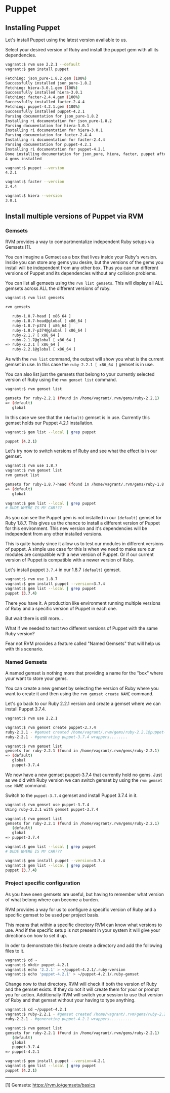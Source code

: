 # Puppet

## Installing Puppet

Let's install Puppet using the latest version available to us.

Select your desired version of Ruby and install the puppet gem with all its dependencies.

```bash
vagrant:$ rvm use 2.2.1 --default
vagrant:$ gem install puppet

Fetching: json_pure-1.8.2.gem (100%)
Successfully installed json_pure-1.8.2
Fetching: hiera-3.0.1.gem (100%)
Successfully installed hiera-3.0.1
Fetching: facter-2.4.4.gem (100%)
Successfully installed facter-2.4.4
Fetching: puppet-4.2.1.gem (100%)
Successfully installed puppet-4.2.1
Parsing documentation for json_pure-1.8.2
Installing ri documentation for json_pure-1.8.2
Parsing documentation for hiera-3.0.1
Installing ri documentation for hiera-3.0.1
Parsing documentation for facter-2.4.4
Installing ri documentation for facter-2.4.4
Parsing documentation for puppet-4.2.1
Installing ri documentation for puppet-4.2.1
Done installing documentation for json_pure, hiera, facter, puppet after 27 seconds
4 gems installed

vagrant:$ puppet --version
4.2.1

vagrant:$ facter --version
2.4.4

vagrant:$ hiera --version
3.0.1
```

## Install multiple versions of Puppet via RVM

### Gemsets

RVM provides a way to compartmentalize independent Ruby setups via Gemsets [1].

You can imagine a Gemset as a box that lives inside your Ruby's version. Inside you can store any gems you desire, but the versions of the gems you install will be independent from any other box. Thus you can run different versions of Puppet and its dependencies without any collision problems.

You can list all gemsets using the `rvm list gemsets`. This will display all ALL gemsets across ALL the different versions of ruby. 

```bash
vagrant:$ rvm list gemsets

rvm gemsets

   ruby-1.8.7-head [ x86_64 ]
   ruby-1.8.7-head@global [ x86_64 ]
   ruby-1.8.7-p374 [ x86_64 ]
   ruby-1.8.7-p374@global [ x86_64 ]
   ruby-2.1.7 [ x86_64 ]
   ruby-2.1.7@global [ x86_64 ]
=> ruby-2.2.1 [ x86_64 ]
   ruby-2.2.1@global [ x86_64 ]
```

As with the `rvm list` command, the output will show you what is the current gemset in use. In this case the `ruby-2.2.1 [ x86_64 ]` gemset is in use.

You can also list just the gemsets that belong to your currently selected version of Ruby using the `rvm gemset list` command.

```bash
vagrant:$ rvm gemset list

gemsets for ruby-2.2.1 (found in /home/vagrant/.rvm/gems/ruby-2.2.1)
=> (default)
   global
```

In this case we see that the `(default)` gemset is in use. Currently this gemset holds our Puppet 4.2.1 installation.

```bash
vagrant:$ gem list --local | grep puppet

puppet (4.2.1)
```

Let's try now to switch versions of Ruby and see what the effect is in our gemset.

```bash
vagrant:$ rvm use 1.8.7
vagrant:$ rvm gemset list
rvm gemset list

gemsets for ruby-1.8.7-head (found in /home/vagrant/.rvm/gems/ruby-1.8.7-head)
=> (default)
   global
   
vagrant:$ gem list --local | grep puppet
# DUDE WHERE IS MY CAR???
```

As you can see the Puppet gem is not installed in our `(default)` gemset for Ruby 1.8.7. This gives us the chance to install a different version of Puppet for this environment. This new version and it's dependencies will be independent from any other installed versions. 

This is quite handy since it allow us to test our modules in different versions of puppet. A simple use case for this is when we need to make sure our modules are compatible with a new version of Puppet. Or if our current version of Puppet is compatible with a newer version of Ruby.

Let's install puppet `3.7.4` in our 1.8.7 `(default)` gemset.

```bash
vagrant:$ rvm use 1.8.7
vagrant:$ gem install puppet --version=3.7.4
vagrant:$ gem list --local | grep puppet
puppet (3.7.4)
```

There you have it. A production like environment running multiple versions of Ruby and a specific version of Puppet in each one.

But wait there is still more...

What if we needed to test two different versions of Puppet with the same Ruby version?

Fear not RVM provides a feature called "Named Gemsets" that will help us with this scenario.

### Named Gemsets

A named gemset is nothing more that providing a name for the "box" where your want to store your gems.

You can create a new gemset by selecting the version of Ruby where you want to create it and then using the `rvm gemset create NAME` command.

Let's go back to our Ruby 2.2.1 version and create a gemset where we can install Puppet 3.7.4.

```bash
vagrant:$ rvm use 2.2.1

vagrant:$ rvm gemset create puppet-3.7.4
ruby-2.2.1 - #gemset created /home/vagrant/.rvm/gems/ruby-2.2.1@puppet-3.7.4
ruby-2.2.1 - #generating puppet-3.7.4 wrappers........

vagrant:$ rvm gemset list
gemsets for ruby-2.2.1 (found in /home/vagrant/.rvm/gems/ruby-2.2.1)
=> (default)
   global
   puppet-3.7.4
```

We now have a new gemset puppet-3.7.4 that currently hold no gems. Just as we did with Ruby version we can switch gemset by using the `rvm gemset use NAME` command.

Switch to the `puppet-3.7.4` gemset and install Puppet 3.7.4 in it.

```bash
vagrant:$ rvm gemset use puppet-3.7.4
Using ruby-2.2.1 with gemset puppet-3.7.4

vagrant:$ rvm gemset list
gemsets for ruby-2.2.1 (found in /home/vagrant/.rvm/gems/ruby-2.2.1)
   (default)
   global
=> puppet-3.7.4

vagrant:$ gem list --local | grep puppet
# DUDE WHERE IS MY CAR???

vagrant:$ gem install puppet --version=3.7.4
vagrant:$ gem list --local | grep puppet
puppet (3.7.4)
```

### Project specific configuration

As you have seen gemsets are useful, but having to remember what version of what belong where can become a burden.

RVM provides a way for us to configure a specific version of Ruby and a specific gemset to be used per project basis.

This means that within a specific directory RVM can know what versions to use. And if the specific setup is not present in your system it will give your directions on how to set it up.

In oder to demonstrate this feature create a directory and add the following files to it.

```bash
vagrant:$ cd ~
vagrant:$ mkdir puppet-4.2.1
vagrant:$ echo '2.2.1' > ~/puppet-4.2.1/.ruby-version
vagrant:$ echo 'puppet-4.2.1' > ~/puppet-4.2.1/.ruby-gemset
```

Change now to that directory. RVM will check if both the version of Ruby and the gemset exists. If they do not it will create them for your or prompt you for action. Additionally RVM will switch your session to use that version of Ruby and that gemset without your having to type anything.

```bash
vagrant:$ cd ~/puppet-4.2.1
vagrant:$ ruby-2.2.1 - #gemset created /home/vagrant/.rvm/gems/ruby-2.2.1@puppet-4.2.1
ruby-2.2.1 - #generating puppet-4.2.1 wrappers..........

vagrant:$ rvm gemset list
gemsets for ruby-2.2.1 (found in /home/vagrant/.rvm/gems/ruby-2.2.1)
   (default)
   global
   puppet-3.7.4
=> puppet-4.2.1

vagrant:$ gem install puppet --version=4.2.1
vagrant:$ gem list --local | grep puppet
puppet (4.2.1)
```

---

[1] Gemsets: https://rvm.io/gemsets/basics
